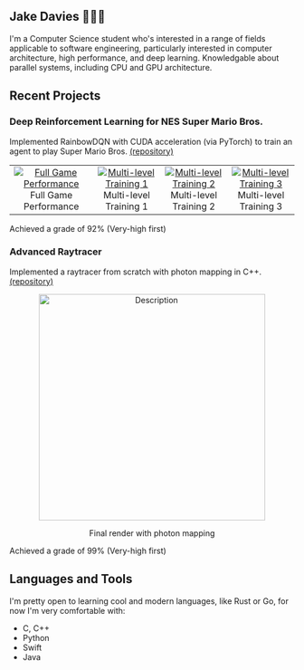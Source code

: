 ## Jake Davies 👨🏻‍💻 

I'm a Computer Science student who's interested in a range of fields applicable to software engineering, particularly interested in computer architecture, high performance, and deep learning. Knowledgable about parallel systems, including CPU and GPU architecture.

## Recent Projects

### Deep Reinforcement Learning for NES Super Mario Bros.

Implemented RainbowDQN with CUDA acceleration (via PyTorch) to train an agent to play Super Mario Bros. [(repository)](https://github.com/jakedves/deep-reinforcement-learning)

<div align="center">
  <table>
    <tr>
      <td align="center">
        <a href="https://github.com/jakedves/deep-rl-mario/assets/75232368/2f2c412b-5793-46c5-b55b-550b360b3a69.gif">
          <img src="https://github.com/jakedves/deep-rl-mario/assets/75232368/2f2c412b-5793-46c5-b55b-550b360b3a69.gif" alt="Full Game Performance">
        </a>
        <br>
        Full Game Performance
      </td>
      <td align="center">
        <a href="https://github.com/jakedves/deep-rl-mario/assets/75232368/ba4e4e6a-6e2e-4251-9281-432b35a72c8c.gif">
          <img src="https://github.com/jakedves/deep-rl-mario/assets/75232368/ba4e4e6a-6e2e-4251-9281-432b35a72c8c.gif" alt="Multi-level Training 1">
        </a>
        <br>
        Multi-level Training 1
      </td>
      <td align="center">
        <a href="https://github.com/jakedves/deep-rl-mario/assets/75232368/bc9b587b-7c60-4320-9c33-3f4806425023.gif">
          <img src="https://github.com/jakedves/deep-rl-mario/assets/75232368/bc9b587b-7c60-4320-9c33-3f4806425023.gif" alt="Multi-level Training 2">
        </a>
        <br>
        Multi-level Training 2
      </td>
      <td align="center">
        <a href="https://github.com/jakedves/deep-rl-mario/assets/75232368/7503b2cc-d617-4280-95a5-e1fef78cd63d.gif">
          <img src="https://github.com/jakedves/deep-rl-mario/assets/75232368/7503b2cc-d617-4280-95a5-e1fef78cd63d.gif" alt="Multi-level Training 3">
        </a>
        <br>
        Multi-level Training 3
      </td>
    </tr>
  </table>
</div>

Achieved a grade of 92% (Very-high first)

### Advanced Raytracer

Implemented a raytracer from scratch with photon mapping in C++. [(repository)](https://github.com/jakedves/advanced-raytracer/tree/main)

<p align="center">
  <img src="https://github.com/jakedves/raytracing-coursework/assets/75232368/217beff7-61fc-4363-817e-da2755a192ba" alt="Description" width="400">
</p>
<p align="center">Final render with photon mapping</p>
</div>

Achieved a grade of 99% (Very-high first)

<!-- images come from: https://rahuldkjain.github.io/gh-profile-readme-generator/ -->
## Languages and Tools
I'm pretty open to learning cool and modern languages, like Rust or Go, for now I'm very comfortable with:

- C, C++
- Python
- Swift
- Java

<!-- [![Top Langs](https://github-readme-stats-git-masterrstaa-rickstaa.vercel.app/api/top-langs/?username=jakedves&theme=dracula&hide=c%23,hlsl,cmake,shaderlab,makefile)](https://github.com/jakedves/github-readme-stats) -->
